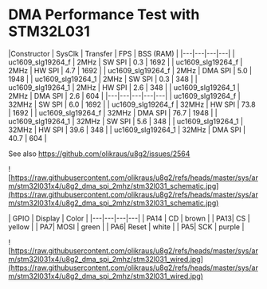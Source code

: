 # DMA Performance Test with STM32L031

|Constructor | SysClk | Transfer | FPS | BSS (RAM) |
|---|---|---|---|
|    uc1609_slg19264_f | 2MHz |   SW SPI     |     0.3      |    1692 |
|   uc1609_slg19264_f  | 2MHz | HW SPI       |   4.7       |    1692 |
|    uc1609_slg19264_f  | 2MHz | DMA SPI    |      5.0    |     1948 |
|    uc1609_slg19264_1 | 2MHz |  SW SPI      |    0.3      |     348 |
|    uc1609_slg19264_1 | 2MHz |  HW SPI      |    2.6      |    348 |
|    uc1609_slg19264_1 | 2MHz |  DMA SPI     |     2.6      |  604 |
|---|---|---|---|---|
|    uc1609_slg19264_f | 32MHz |   SW SPI     |     6.0      |    1692 |
|   uc1609_slg19264_f | 32MHz  | HW SPI       |   73.8       |    1692 |
|    uc1609_slg19264_f | 32MHz  | DMA SPI    |      76.7    |     1948 |
|    uc1609_slg19264_1 | 32MHz |  SW SPI      |    5.6      |     348 |
|    uc1609_slg19264_1 | 32MHz |  HW SPI      |    39.6     |    348 |
|    uc1609_slg19264_1 | 32MHz |  DMA SPI     |     40.7      |  604 |

See also https://github.com/olikraus/u8g2/issues/2564

![https://raw.githubusercontent.com/olikraus/u8g2/refs/heads/master/sys/arm/stm32l031x4/u8g2_dma_spi_2mhz/stm32l031_schematic.jpg](https://raw.githubusercontent.com/olikraus/u8g2/refs/heads/master/sys/arm/stm32l031x4/u8g2_dma_spi_2mhz/stm32l031_schematic.jpg)

| GPIO | Display | Color |
|---|---|---|---|
|    PA14 | CD    |        brown |
|    PA13| CS      |      yellow |
|    PA7| MOSI     |      green |
|    PA6| Reset     |     white |
|    PA5| SCK         |   purple |

![https://raw.githubusercontent.com/olikraus/u8g2/refs/heads/master/sys/arm/stm32l031x4/u8g2_dma_spi_2mhz/stm32l031_wired.jpg](https://raw.githubusercontent.com/olikraus/u8g2/refs/heads/master/sys/arm/stm32l031x4/u8g2_dma_spi_2mhz/stm32l031_wired.jpg)

